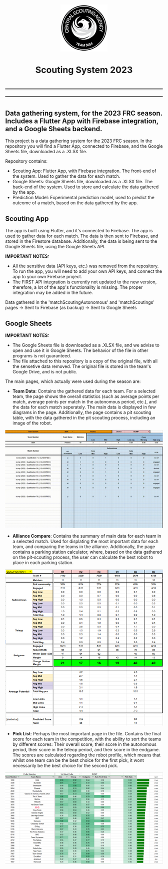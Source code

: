 <span style="display:block;text-align:center">![Alt text](/readme/logo.png?raw=true "Alliance Compare")</span>

<h1 style="text-align: center;">Scouting System 2023</h1>

<h2 style="text-align: center;">――――――――――――――――――――――――――――――――――――――――――――――――</h2>

## Data gathering system, for the 2023 FRC season. Includes a Flutter App with Firebase integration, and a Google Sheets backend.

This project is a data gathering system for the 2023 FRC season. In the repository you will find a Flutter App, connected to Firebase, and the Google Sheets file, downloaded as a .XLSX file.

Repository contains:

* Scouting App: Flutter App, with Firebase integration. The front-end of the system. Used to gather the data for each match.
* Google Sheets: Google Sheets file, downloaded as a .XLSX file. The back-end of the system. Used to store and calculate the data gathered by the app.
* Prediction Model: Experimental prediction model, used to predict the outcome of a match, based on the data gathered by the app.

## Scouting App

The app is built using Flutter, and it's connected to Firebase. The app is used to gather data for each match. The data is then sent to Firebase, and stored in the Firestore database. Additionally, the data is being sent to the Google Sheets file, using the Google Sheets API.

**IMPORTANT NOTES:**
- All the sensitive data (API keys, etc.) was removed from the repository. To run the app, you will need to add your own API keys, and connect the app to your own Firebase project.
- The FIRST API integration is currently not updated to the new version, therefore, a lot of the app's functionality is missing. The proper integration may be added in the future.

Data gathered in the 'matchScoutingAutonomous' and 'matchScoutings' pages &rarr; Sent to Firebase (as backup) &rarr; Sent to Google Sheets 


## Google Sheets

**IMPORTANT NOTES:**

- The Google Sheets file is downloaded as a .XLSX file, and we advise to open and use it in Google Sheets. The behavior of the file in other programs is not guaranteed.
- The file attached to this repository is a copy of the original file, with all the sensetive data removed. The original file is stored in the team's Google Drive, and is not public.


The main pages, which actually were used during the season are:
- **Team Data**: Contains the gathered data for each team. For a selected team, the page shows the overall statistics (such as average points per match, average points per match in the autonomous period, etc.), and the data for each match seperately. The main data is displayed in few diagrams in the page. Additionally, the page contains a pit scouting table, with the data gathered in the pit scouting process, including an image of the robot.

![Alt text](/readme/team_data_1.gif?raw=true "Team Data")

- **Alliance Compare**: Contains the summary of main data for each team in a selected match. Used for displating the most important data for each team, and comparing the teams in the alliance. Additionally, the page contains a parking station calculator, where, based on the data gathered on the pit-scouting process, the user can calculate the best robot to place in each parking station.

![Alt text](/readme/alliance_compare_1.png?raw=true "Alliance Compare")

- **Pick List**: Perhaps the most important page in the file. Contains the final score for each team in the competition, with the ability to sort the teams by different scores: Their overall score, their score in the autonomous period, their score in the teleop period, and their score in the endgame. The scores are calculated regarding the robot profile, which means that whilst one team can be the best choice for the first pick, it wont necessarily be the best choice for the second pick.

![Alt text](/readme/pick_list_1.png?raw=true "Pick List")